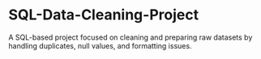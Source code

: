 # SQL-Data-Cleaning-Project
A SQL-based project focused on cleaning and preparing raw datasets by handling duplicates, null values, and formatting issues.
